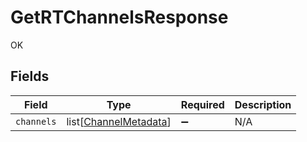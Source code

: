 # GetRTChannelsResponse

OK


## Fields

| Field                                                           | Type                                                            | Required                                                        | Description                                                     |
| --------------------------------------------------------------- | --------------------------------------------------------------- | --------------------------------------------------------------- | --------------------------------------------------------------- |
| `channels`                                                      | list[[ChannelMetadata](../../models/shared/channelmetadata.md)] | :heavy_minus_sign:                                              | N/A                                                             |